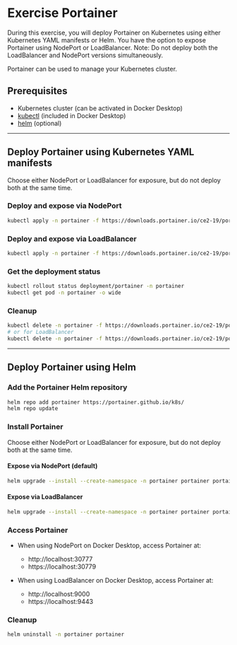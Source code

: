 # Exercise Portainer

During this exercise, you will deploy Portainer on Kubernetes using either Kubernetes YAML manifests or Helm. You have the option to expose Portainer using NodePort or LoadBalancer. Note: Do not deploy both the LoadBalancer and NodePort versions simultaneously.

Portainer can be used to manage your Kubernetes cluster.

## Prerequisites

- Kubernetes cluster (can be activated in Docker Desktop)
- [kubectl](https://kubernetes.io/docs/tasks/tools/) (included in Docker Desktop)
- [helm](https://helm.sh/docs/intro/install/) (optional)

---

## Deploy Portainer using Kubernetes YAML manifests

Choose either NodePort or LoadBalancer for exposure, but do not deploy both at the same time.

### Deploy and expose via NodePort

```bash
kubectl apply -n portainer -f https://downloads.portainer.io/ce2-19/portainer.yaml
```

### Deploy and expose via LoadBalancer

```bash
kubectl apply -n portainer -f https://downloads.portainer.io/ce2-19/portainer-lb.yaml
```

### Get the deployment status

```bash
kubectl rollout status deployment/portainer -n portainer
kubectl get pod -n portainer -o wide
```

### Cleanup

```bash
kubectl delete -n portainer -f https://downloads.portainer.io/ce2-19/portainer.yaml
# or for LoadBalancer
kubectl delete -n portainer -f https://downloads.portainer.io/ce2-19/portainer-lb.yaml
```

---

## Deploy Portainer using Helm

### Add the Portainer Helm repository

```bash
helm repo add portainer https://portainer.github.io/k8s/
helm repo update
```

### Install Portainer

Choose either NodePort or LoadBalancer for exposure, but do not deploy both at the same time.

#### Expose via NodePort (default)

```bash
helm upgrade --install --create-namespace -n portainer portainer portainer/portainer
```

#### Expose via LoadBalancer

```bash
helm upgrade --install --create-namespace -n portainer portainer portainer/portainer --set service.type=LoadBalancer
```

### Access Portainer

- When using NodePort on Docker Desktop, access Portainer at:
  - http://localhost:30777
  - https://localhost:30779

- When using LoadBalancer on Docker Desktop, access Portainer at:
  - http://localhost:9000
  - https://localhost:9443

### Cleanup

```bash
helm uninstall -n portainer portainer
```